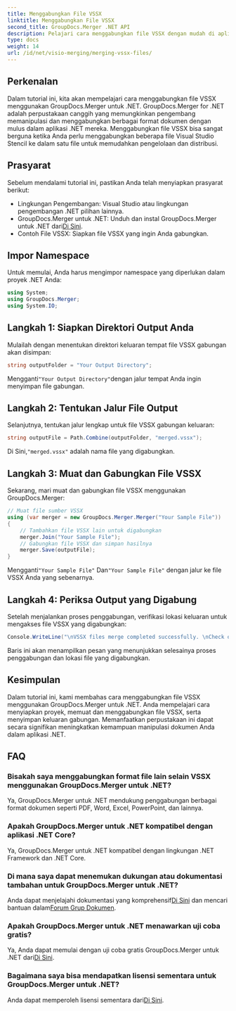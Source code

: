 ```yaml
---
title: Menggabungkan File VSSX
linktitle: Menggabungkan File VSSX
second_title: GroupDocs.Merger .NET API
description: Pelajari cara menggabungkan file VSSX dengan mudah di aplikasi .NET menggunakan GroupDocs.Merger, sehingga meningkatkan efisiensi manajemen dokumen.
type: docs
weight: 14
url: /id/net/visio-merging/merging-vssx-files/
---
```

## Perkenalan
Dalam tutorial ini, kita akan mempelajari cara menggabungkan file VSSX menggunakan GroupDocs.Merger untuk .NET. GroupDocs.Merger for .NET adalah perpustakaan canggih yang memungkinkan pengembang memanipulasi dan menggabungkan berbagai format dokumen dengan mulus dalam aplikasi .NET mereka. Menggabungkan file VSSX bisa sangat berguna ketika Anda perlu menggabungkan beberapa file Visual Studio Stencil ke dalam satu file untuk memudahkan pengelolaan dan distribusi.
## Prasyarat
Sebelum mendalami tutorial ini, pastikan Anda telah menyiapkan prasyarat berikut:
- Lingkungan Pengembangan: Visual Studio atau lingkungan pengembangan .NET pilihan lainnya.
-  GroupDocs.Merger untuk .NET: Unduh dan instal GroupDocs.Merger untuk .NET dari[Di Sini](https://releases.groupdocs.com/merger/net/).
- Contoh File VSSX: Siapkan file VSSX yang ingin Anda gabungkan.

## Impor Namespace
Untuk memulai, Anda harus mengimpor namespace yang diperlukan dalam proyek .NET Anda:
```csharp
using System; 
using GroupDocs.Merger;
using System.IO;
```
## Langkah 1: Siapkan Direktori Output Anda
Mulailah dengan menentukan direktori keluaran tempat file VSSX gabungan akan disimpan:
```csharp
string outputFolder = "Your Output Directory";
```
 Mengganti`"Your Output Directory"`dengan jalur tempat Anda ingin menyimpan file gabungan.
## Langkah 2: Tentukan Jalur File Output
Selanjutnya, tentukan jalur lengkap untuk file VSSX gabungan keluaran:
```csharp
string outputFile = Path.Combine(outputFolder, "merged.vssx");
```
 Di Sini,`"merged.vssx"` adalah nama file yang digabungkan.
## Langkah 3: Muat dan Gabungkan File VSSX
Sekarang, mari muat dan gabungkan file VSSX menggunakan GroupDocs.Merger:
```csharp
// Muat file sumber VSSX
using (var merger = new GroupDocs.Merger.Merger("Your Sample File"))
{
    // Tambahkan file VSSX lain untuk digabungkan
    merger.Join("Your Sample File");
    // Gabungkan file VSSX dan simpan hasilnya
    merger.Save(outputFile);
}
```
 Mengganti`"Your Sample File"` Dan`"Your Sample File"` dengan jalur ke file VSSX Anda yang sebenarnya.
## Langkah 4: Periksa Output yang Digabung
Setelah menjalankan proses penggabungan, verifikasi lokasi keluaran untuk mengakses file VSSX yang digabungkan:
```csharp
Console.WriteLine("\nVSSX files merge completed successfully. \nCheck output in {0}", outputFolder);
```
Baris ini akan menampilkan pesan yang menunjukkan selesainya proses penggabungan dan lokasi file yang digabungkan.

## Kesimpulan
Dalam tutorial ini, kami membahas cara menggabungkan file VSSX menggunakan GroupDocs.Merger untuk .NET. Anda mempelajari cara menyiapkan proyek, memuat dan menggabungkan file VSSX, serta menyimpan keluaran gabungan. Memanfaatkan perpustakaan ini dapat secara signifikan meningkatkan kemampuan manipulasi dokumen Anda dalam aplikasi .NET.

## FAQ
### Bisakah saya menggabungkan format file lain selain VSSX menggunakan GroupDocs.Merger untuk .NET?
Ya, GroupDocs.Merger untuk .NET mendukung penggabungan berbagai format dokumen seperti PDF, Word, Excel, PowerPoint, dan lainnya.
### Apakah GroupDocs.Merger untuk .NET kompatibel dengan aplikasi .NET Core?
Ya, GroupDocs.Merger untuk .NET kompatibel dengan lingkungan .NET Framework dan .NET Core.
### Di mana saya dapat menemukan dukungan atau dokumentasi tambahan untuk GroupDocs.Merger untuk .NET?
 Anda dapat menjelajahi dokumentasi yang komprehensif[Di Sini](https://reference.groupdocs.com/merger/net/) dan mencari bantuan dalam[Forum Grup Dokumen](https://forum.groupdocs.com/c/merger/32).
### Apakah GroupDocs.Merger untuk .NET menawarkan uji coba gratis?
 Ya, Anda dapat memulai dengan uji coba gratis GroupDocs.Merger untuk .NET dari[Di Sini](https://releases.groupdocs.com/).
### Bagaimana saya bisa mendapatkan lisensi sementara untuk GroupDocs.Merger untuk .NET?
 Anda dapat memperoleh lisensi sementara dari[Di Sini](https://purchase.groupdocs.com/temporary-license/).

